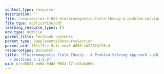 ```yaml
---
content_type: resource
description: ''
file: /courses/res-6-002-electromagnetic-field-theory-a-problem-solving-approach-spring-2008/bfed8537ed6d0dd8903417fc62db460c_MITRES_6_002S08_chp05_text.pdf
file_type: application/pdf
learning_resource_types: []
ocw_type: OCWFile
parent_title: Textbook contents
parent_type: SupplementalResourceSection
parent_uid: 781cf7ce-5cfc-eea8-d860-cb2207a215cd
resourcetype: Document
title: "Electromagnetic Field Theory - A Problem-Solving Approach \u2013 Chapter 5:\
  \ Sections 5.1-5.8"
uid: bfed8537-ed6d-0dd8-9034-17fc62db460c
---
```

